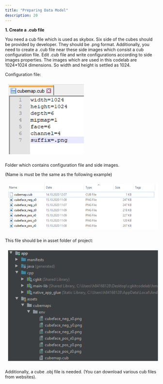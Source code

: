 ```yaml
---
title: "Preparing Data Model"
description: 20
---
```


**1. Create a .cub file**

You need a cub file which is used as skybox. Six side of the cubes should be provided by developer. They should be .png format. Additionally, you need to create a .cub file near these side images which consist a cub configuration file. Edit .cub file and write configurations according to side images properties. The images which are used in this codelab are 1024*1024 dimensions. So width and height is settled as 1024.

Configuration file: 

<div style="padding: 5px"><img style="width: 250.00px ; padding: 5px" src="https://raw.githubusercontent.com/bsragngr/gh-pages-cgkitskyvisioncodelab/gh-pages/assets/cg6.png">
</div>

Folder which contains configuration file and side images.

(Name is must be the same as the following example)

<div style="padding: 5px"><img style="width: 500px ; padding: 5px" src="https://raw.githubusercontent.com/bsragngr/gh-pages-cgkitskyvisioncodelab/gh-pages/assets/cg7.png">
</div>


This file should be in asset folder of project:

<div style="padding: 5px"><img style="width: 500px ; padding: 5px" src="https://raw.githubusercontent.com/bsragngr/gh-pages-cgkitskyvisioncodelab/gh-pages/assets/cg8.png">
</div>

Additionally, a cube .obj file is needed. (You can download various cub files from websites).